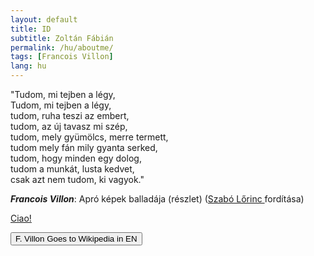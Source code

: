```yaml
---
layout: default
title: ID
subtitle: Zoltán Fábián
permalink: /hu/aboutme/
tags: [Francois Villon]
lang: hu
---
```


"Tudom, mi tejben a légy,  
Tudom, mi tejben a légy,  
tudom, ruha teszi az embert,  
tudom, az új tavasz mi szép,  
tudom, mely gyümölcs, merre termett,  
tudom mely fán mily gyanta serked,  
tudom, hogy minden egy dolog,  
tudom a munkát, lusta kedvet,  
csak azt nem tudom, ki vagyok."

<b><span title="A ne'er-do-well who was involved in criminal behavior and had multiple encounters with law enforcement authorities, Villon wrote about some of these experiences in his poems."><dfn>Francois Villon</dfn></span></b>: Apró képek balladája (részlet) ([Szabó Lőrinc ](https://en.wikipedia.org/wiki/L%C5%91rinc_Szab%C3%B3) fordítása)

[Ciao!](https://upload.wikimedia.org/wikipedia/commons/a/a5/Francois_Villon_1489.jpg)

<a href="https://en.wikipedia.org/wiki/Fran%C3%A7ois_Villon"><button type="button" class="btn btn-lg btn-primary" data-toggle="popover" title="A ne'er-do-well who was involved in criminal behavior and had multiple encounters with law enforcement authorities" data-content="Some content inside the popover">F. Villon Goes to Wikipedia in EN</button></a>
<div>


